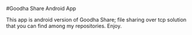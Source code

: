 #Goodha Share Android App

This app is android version of Goodha Share; file sharing over tcp solution that you can find among my repositories. Enjoy. 
